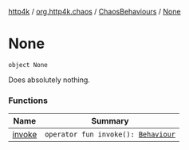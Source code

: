 [http4k](../../../index.md) / [org.http4k.chaos](../../index.md) / [ChaosBehaviours](../index.md) / [None](./index.md)

# None

`object None`

Does absolutely nothing.

### Functions

| Name | Summary |
|---|---|
| [invoke](invoke.md) | `operator fun invoke(): `[`Behaviour`](../../-behaviour.md) |
